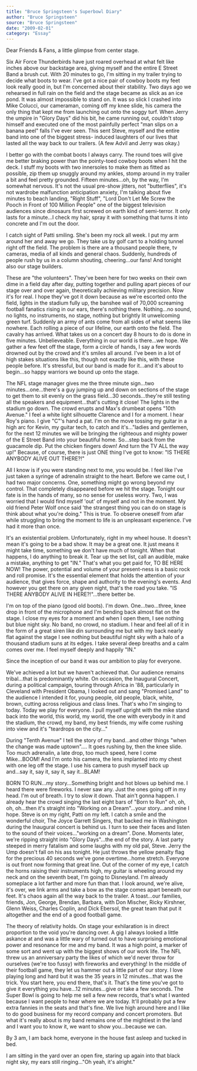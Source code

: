 ```yaml
---
title: "Bruce Springsteen's Superbowl Diary"
author: "Bruce Springsteen"
source: "Bruce Springsteen"
date: "2009-02-01"
category: "Essay"
---
```


Dear Friends & Fans, a little glimpse from center stage.

Six Air Force Thunderbirds have just roared overhead at what felt like inches above our backstage area, giving myself and the entire E Street Band a brush cut. With 20 minutes to go, I'm sitting in my trailer trying to decide what boots to wear. I've got a nice pair of cowboy boots my feet look really good in, but I'm concerned about their stability. Two days ago we rehearsed in full rain on the field and the stage became as slick as an ice pond. It was almost impossible to stand on. It was so slick I crashed into Mike Colucci, our cameraman, coming off my knee slide, his camera the only thing that kept me from launching out onto the soggy turf. When Jerry the umpire in "Glory Days" did his bit, he came running out, couldn't stop himself and executed one of the most painfully perfect "man slips on a banana peel" falls I've ever seen. This sent Steve, myself and the entire band into one of the biggest stress- induced laughters of our lives that lasted all the way back to our trailers. (A few Advil and Jerry was okay.)

I better go with the combat boots I always carry. The round toes will give me better braking power than the pointy-toed cowboy boots when I hit the deck. I stuff my boots with two innersoles to make them as fitted as possible, zip them up snuggly around my ankles, stomp around in my trailer a bit and feel pretty grounded. Fifteen minutes...oh, by the way, I'm somewhat nervous. It's not the usual pre-show jitters, not "butterflies", it's not wardrobe malfunction anticipation anxiety, I'm talking about five minutes to beach landing, "Right Stuff", "Lord Don't Let Me Screw the Pooch in Front of 100 Million People" one of the biggest television audiences since dinosaurs first screwed on earth kind of semi-terror. It only lasts for a minute...I check my hair, spray it with something that turns it into concrete and I'm out the door.

I catch sight of Patti smiling. She's been my rock all week. I put my arm around her and away we go. They take us by golf cart to a holding tunnel right off the field. The problem is there are a thousand people there, tv cameras, media of all kinds and general chaos. Suddenly, hundreds of people rush by us in a column shouting, cheering...our fans! And tonight also our stage builders.

These are "the volunteers". They've been here for two weeks on their own dime in a field day after day, putting together and pulling apart pieces of our stage over and over again, theoretically achieving military precision. Now it's for real. I hope they've got it down because as we're escorted onto the field, lights in the stadium fully up, the banshee wail of 70,000 screaming football fanatics rising in our ears, there's nothing there. Nothing...no sound, no lights, no instruments, no stage, nothing but brightly lit unwelcoming green turf. Suddenly an army of ants come from all sides of what seems like nowhere. Each rolling a piece of our lifeline, our earth onto the field. The cavalry has arrived. What takes us on a concert day 8 hours to do is done in five minutes. Unbelieveable. Everything in our world is there...we hope. We gather a few feet off the stage, form a circle of hands, I say a few words drowned out by the crowd and it's smiles all around. I've been in a lot of high stakes situations like this, though not exactly like this, with these people before. It's stressful, but our band is made for it...and it's about to begin...so happy warriors we bound up onto the stage.

The NFL stage manager gives me the three minute sign...two minutes...one...there's a guy jumping up and down on sections of the stage to get them to sit evenly on the grass field...30 seconds...they're still testing all the speakers and equipment...that's cutting it close! The lights in the stadium go down. The crowd erupts and Max's drumbeat opens "10th Avenue." I feel a white light silhouette Clarence and I for a moment. I hear Roy's piano. I give "C"'s hand a pat. I'm on the move tossing my guitar in a high arc for Kevin, my guitar tech, to catch and it's..."ladies and gentlemen, for the next 12 minutes we will be bringing the righteous and mighty power of the E Street Band into your beautiful home. So...step back from the guacamole dip. Put the chicken fingers down! And turn the TV ALL the way up!" Because, of course, there is just ONE thing I've got to know: "IS THERE ANYBODY ALIVE OUT THERE?!"

All I know is if you were standing next to me, you would be. I feel like I've just taken a syringe of adrenalin straight to the heart. Before we came out, I had two major concerns. One, something might go wrong beyond my control. That completely disappeared before we hit the stage. Tonight our fate is in the hands of many, so no sense for useless worry. Two, I was worried that I would find myself 'out' of myself and not in the moment. My old friend Peter Wolf once said 'the strangest thing you can do on stage is think about what you're doing." This is true. To observe oneself from afar while struggling to bring the moment to life is an unpleasant experience. I've had it more than once.

It's an existential problem. Unfortunately, right in my wheel house. It doesn't mean it's going to be a bad show. It may be a great one. It just means it might take time, something we don't have much of tonight. When that happens, I do anything to break it. Tear up the set list, call an audible, make a mistake, anything to get "IN." That's what you get paid for, TO BE HERE NOW! The power, potential and volume of your present-ness is a basic rock and roll promise. It's the essential element that holds the attention of your audience, that gives force, shape and authority to the evening's events. And however you get there on any given night, that's the road you take. "IS THERE ANYBODY ALIVE IN HERE?!"...there better be.

I'm on top of the piano (good old boots). I'm down. One...two...three, knee drop in front of the microphone and I'm bending back almost flat on the stage. I close my eyes for a moment and when I open them, I see nothing but blue night sky. No band, no crowd, no stadium. I hear and feel all of it in the form of a great siren like din surrounding me but with my back nearly flat against the stage I see nothing but beautiful night sky with a halo of a thousand stadium suns at its edges. I take several deep breaths and a calm comes over me. I feel myself deeply and happily "IN."

Since the inception of our band it was our ambition to play for everyone.

We've achieved a lot but we haven't achieved that. Our audience remains tribal...that is predominantly white. On occasion, the Inaugural Concert, during a political campaign, touring through Africa in '88, particularly in Cleveland with President Obama, I looked out and sang "Promised Land" to the audience I intended it for, young people, old people, black, white, brown, cutting across religious and class lines. That's who I'm singing to today. Today we play for everyone. I pull myself upright with the mike stand back into the world, this world, my world, the one with everybody in it and the stadium, the crowd, my band, my best friends, my wife come rushing into view and it's "teardrops on the city..."

During "Tenth Avenue" I tell the story of my band...and other things "when the change was made uptown".... It goes rushing by, then the knee slide. Too much adrenalin, a late drop, too much speed, here I come Mike...BOOM! And I'm onto his camera, the lens implanted into my chest with one leg off the stage. I use his camera to push myself back up and...say it, say it, say it, say it...BLAM!

BORN TO RUN...my story...Something bright and hot blows up behind me. I heard there were fireworks. I never saw any. Just the ones going off in my head. I'm out of breath. I try to slow it down. That ain't gonna happen. I already hear the crowd singing the last eight bars of "Born to Run" oh, oh, oh, oh...then it's straight into "Working on a Dream"...your story...and mine I hope. Steve is on my right, Patti on my left. I catch a smile and the wonderful choir, The Joyce Garrett Singers, that backed me in Washington during the Inaugural concert is behind us. I turn to see their faces and listen to the sound of their voices..."working on a dream". Done. Moments later, we're ripping straight into "Glory Days"...the end of the story. A last party steeped in merry fatalism and some laughs with my old pal, Steve. Jerry the Ump doesn't fall on his ass tonight. He just throws the yellow penalty flag for the precious 40 seconds we've gone overtime...home stretch. Everyone is out front now forming that great line. Out of the corner of my eye, I catch the horns raising their instruments high, my guitar is wheeling around my neck and on the seventh beat, I'm going to Disneyland. I'm already someplace a lot farther and more fun than that. I look around, we're alive, it's over, we link arms and take a bow as the stage comes apart beneath our feet. It's chaos again all the way back to the trailer. A toast...our families, friends, Jon, George, Brendan, Barbara, with Don Mischer, Ricky Kirshner, Glenn Weiss, Charles Coplin, and Dick Ebersol, the great team that put it altogether and the end of a good football game.

The theory of relativity holds. On stage your exhilaration is in direct proportion to the void you're dancing over. A gig I always looked a little askance at and was a little wary of turned out to have surprising emotional power and resonance for me and my band. It was a high point, a marker of some sort and went up with the biggest shows of our work life. The NFL threw us an anniversary party the likes of which we'd never throw for ourselves (we're too fussy) with fireworks and everything! In the middle of their football game, they let us hammer out a little part of our story. I love playing long and hard but it was the 35 years in 12 minutes...that was the trick. You start here, you end there, that's it. That's the time you've got to give it everything you have...12 minutes...give or take a few seconds. The Super Bowl is going to help me sell a few new records, that's what I wanted because I want people to hear where we are today. It'll probably put a few extra fannies in the seats and that's fine. We live high around here and I like to do good business for my record company and concert promoters. But what it's really about is my band remains one of the mightiest in the land and I want you to know it, we want to show you...because we can.

By 3 am, I am back home, everyone in the house fast asleep and tucked in bed.

I am sitting in the yard over an open fire, staring up again into that black night sky, my ears still ringing..."Oh yeah, it's alright."
